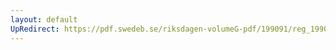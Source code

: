 ```yaml
---
layout: default
UpRedirect: https://pdf.swedeb.se/riksdagen-volumeG-pdf/199091/reg_199091/reg_199091_0569.pdf
---
```

